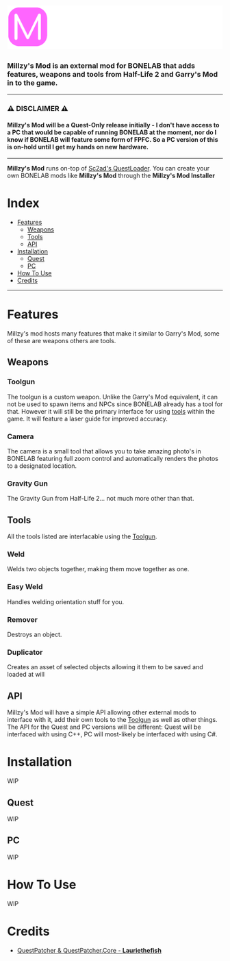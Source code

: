 ![](https://github.com/MillzyDev/MillzysMod/raw/main/resources/MM-full-small-cropped.png)
-----
### Millzy's Mod is an external mod for BONELAB that adds features, weapons and tools from Half-Life 2 and Garry's Mod in to the game.
-----
### ⚠️ DISCLAIMER ⚠️
#### Millzy's Mod will be a Quest-Only release initially - I don't have access to a PC that would be capable of running BONELAB at the moment, nor do I know if BONELAB will feature some form of FPFC. So a PC version of this is on-hold until I get my hands on new hardware.
-----

**Millzy's Mod** runs on-top of [Sc2ad's QuestLoader](https://github.com/sc2ad/QuestLoader). You can create your own BONELAB mods like **Millzy's Mod** through the **Millzy's Mod Installer**

# Index
- [Features](#features)
  - [Weapons](#weapons)
  - [Tools](#tools)
  - [API](#api)
- [Installation](#installation)
  - [Quest](#quest)
  - [PC](#pc)
- [How To Use](#how-to-use)
- [Credits](#credits)

-----

# Features
Millzy's mod hosts many features that make it similar to Garry's Mod, some of these are weapons others are tools.

## Weapons

### Toolgun
The toolgun is a custom weapon. Unlike the Garry's Mod equivalent, it can not be used to spawn items and NPCs since BONELAB already has a tool for that. However it will still be the primary interface for using [tools](#tools) within the game. It will feature a laser guide for improved accuracy.

### Camera
The camera is a small tool that allows you to take amazing photo's in BONELAB featuring full zoom control and automatically renders the photos to a designated location.

### Gravity Gun
The Gravity Gun from Half-Life 2... not much more other than that.

## Tools
All the tools listed are interfacable using the [Toolgun](#toolgun).

### Weld
Welds two objects together, making them move together as one.

### Easy Weld
Handles welding orientation stuff for you.

### Remover
Destroys an object.

### Duplicator
Creates an asset of selected objects allowing it them to be saved and loaded at will

## API
Millzy's Mod will have a simple API allowing other external mods to interface with it, add their own tools to the [Toolgun](#toolgun) as well as other things. The API for the Quest and PC versions will be different: Quest will be interfaced with using C++, PC will most-likely be interfaced with using C#.

# Installation
WIP
## Quest
WIP
## PC
WIP

# How To Use
WIP

# Credits
- [QuestPatcher & QuestPatcher.Core - **Lauriethefish**](https://github.com/Lauriethefish/QuestPatcher)
